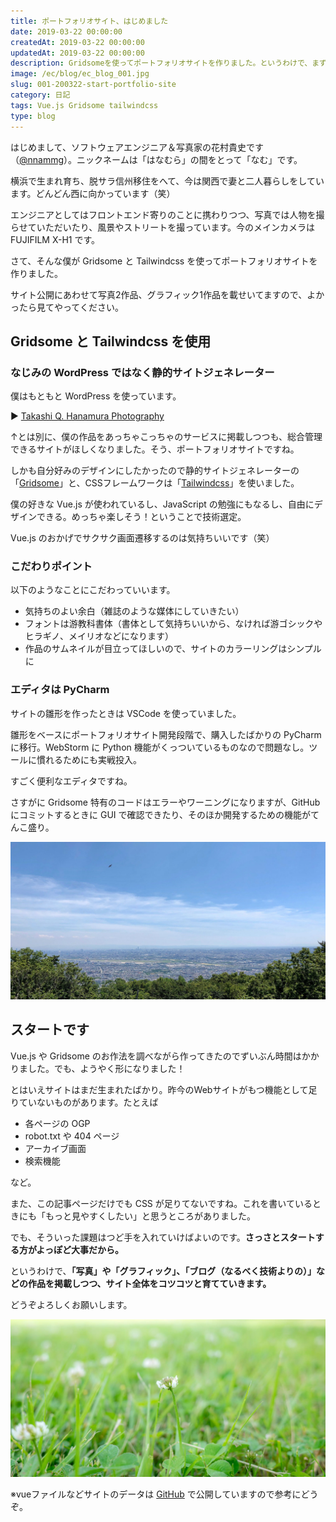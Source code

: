 ```yaml
---
title: ポートフォリオサイト、はじめました
date: 2019-03-22 00:00:00
createdAt: 2019-03-22 00:00:00
updatedAt: 2019-03-22 00:00:00
description: Gridsomeを使ってポートフォリオサイトを作りました。というわけで、まずはご挨拶記事から。
image: /ec/blog/ec_blog_001.jpg
slug: 001-200322-start-portfolio-site
category: 日記 
tags: Vue.js Gridsome tailwindcss
type: blog
---
```


はじめまして、ソフトウェアエンジニア＆写真家の花村貴史です（[@nnammg](https://twitter.com/nnammg)）。ニックネームは「はなむら」の間をとって「なむ」です。

横浜で生まれ育ち、脱サラ信州移住をへて、今は関西で妻と二人暮らしをしています。どんどん西に向かっています（笑）

エンジニアとしてはフロントエンド寄りのことに携わりつつ、写真では人物を撮らせていただいたり、風景やストリートを撮っています。今のメインカメラは FUJIFILM X-H1 です。

さて、そんな僕が Gridsome と Tailwindcss を使ってポートフォリオサイトを作りました。

サイト公開にあわせて写真2作品、グラフィック1作品を載せいてますので、よかったら見てやってください。

## Gridsome と Tailwindcss を使用

### なじみの WordPress ではなく静的サイトジェネレーター

僕はもともと WordPress を使っています。

▶︎ [Takashi Q. Hanamura Photography](https://nnamm.com)

↑とは別に、僕の作品をあっちゃこっちゃのサービスに掲載しつつも、総合管理できるサイトがほしくなりました。そう、ポートフォリオサイトですね。

しかも自分好みのデザインにしたかったので静的サイトジェネレーターの「[Gridsome](https://gridsome.org/)」と、CSSフレームワークは「[Tailwindcss](https://tailwindcss.com/)」を使いました。

僕の好きな Vue.js が使われているし、JavaScript の勉強にもなるし、自由にデザインできる。めっちゃ楽しそう！ということで技術選定。

Vue.js のおかげでサクサク画面遷移するのは気持ちいいです（笑）

### こだわりポイント

以下のようなことにこだわっていいます。

- 気持ちのよい余白（雑誌のような媒体にしていきたい）
- フォントは游教科書体（書体として気持ちいいから、なければ游ゴシックやヒラギノ、メイリオなどになります）
- 作品のサムネイルが目立ってほしいので、サイトのカラーリングはシンプルに

### エディタは PyCharm

サイトの雛形を作ったときは VSCode を使っていました。

雛形をベースにポートフォリオサイト開発段階で、購入したばかりの PyCharm に移行。WebStorm に Python 機能がくっついているものなので問題なし。ツールに慣れるためにも実戦投入。

すごく便利なエディタですね。

さすがに Gridsome 特有のコードはエラーやワーニングになりますが、GitHub にコミットするときに GUI で確認できたり、そのほか開発するための機能がてんこ盛り。

![](./img/200322-1.jpg)

## スタートです

Vue.js や Gridsome のお作法を調べながら作ってきたのでずいぶん時間はかかりました。でも、ようやく形になりました！

とはいえサイトはまだ生まれたばかり。昨今のWebサイトがもつ機能として足りていないものがあります。たとえば

* 各ページの OGP
* robot.txt や 404 ページ
* アーカイブ画面
* 検索機能

など。

また、この記事ページだけでも CSS が足りてないですね。これを書いているときにも「もっと見やすくしたい」と思うところがありました。

でも、そういった課題はつど手を入れていけばよいのです。**さっさとスタートする方がよっぽど大事だから。**

というわけで、**「写真」や「グラフィック」、「ブログ（なるべく技術よりの）」などの作品を掲載しつつ、サイト全体をコツコツと育てていきます。**

どうぞよろしくお願いします。

![](./img/200322-2.jpg)

※vueファイルなどサイトのデータは [GitHub](https://github.com/nnamm/gridsome_nnamm) で公開していますので参考にどうぞ。